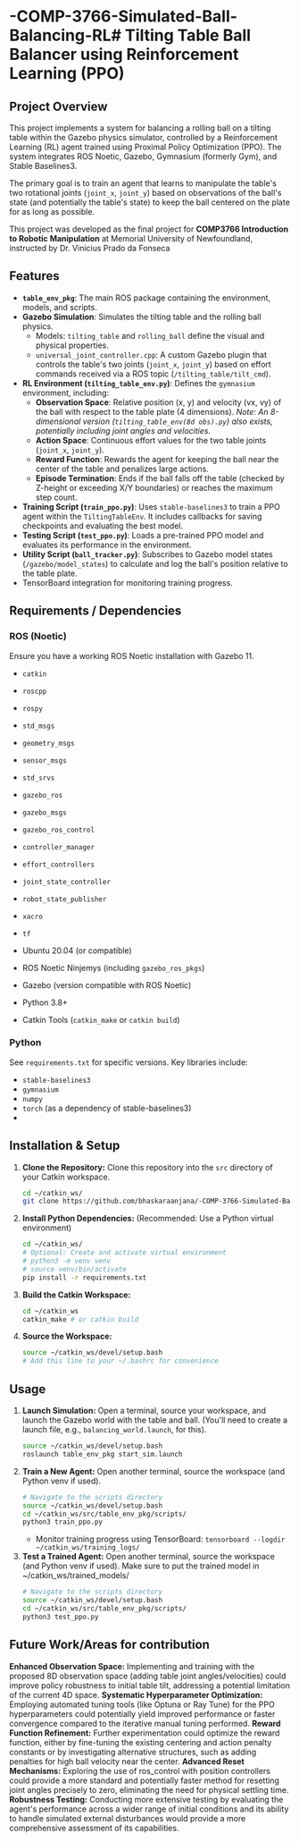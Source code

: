 # -COMP-3766-Simulated-Ball-Balancing-RL# Tilting Table Ball Balancer using Reinforcement Learning (PPO)

## Project Overview

This project implements a system for balancing a rolling ball on a tilting table within the Gazebo physics simulator, controlled by a Reinforcement Learning (RL) agent trained using Proximal Policy Optimization (PPO). The system integrates ROS Noetic, Gazebo, Gymnasium (formerly Gym), and Stable Baselines3.

The primary goal is to train an agent that learns to manipulate the table's two rotational joints (`joint_x`, `joint_y`) based on observations of the ball's state (and potentially the table's state) to keep the ball centered on the plate for as long as possible.

This project was developed as the final project for **COMP3766 Introduction to Robotic Manipulation** at Memorial University of Newfoundland, instructed by Dr. Vinicius Prado da Fonseca

## Features

* **`table_env_pkg`**: The main ROS package containing the environment, models, and scripts.
* **Gazebo Simulation**: Simulates the tilting table and the rolling ball physics.
    * Models: `tilting_table` and `rolling_ball` define the visual and physical properties.
    * `universal_joint_controller.cpp`: A custom Gazebo plugin that controls the table's two joints (`joint_x`, `joint_y`) based on effort commands received via a ROS topic (`/tilting_table/tilt_cmd`).
* **RL Environment (`tilting_table_env.py`)**: Defines the `gymnasium` environment, including:
    * **Observation Space**: Relative position (x, y) and velocity (vx, vy) of the ball with respect to the table plate (4 dimensions). *Note: An 8-dimensional version (`tilting_table_env(8d obs).py`) also exists, potentially including joint angles and velocities.*
    * **Action Space**: Continuous effort values for the two table joints (`joint_x`, `joint_y`).
    * **Reward Function**: Rewards the agent for keeping the ball near the center of the table and penalizes large actions.
    * **Episode Termination**: Ends if the ball falls off the table (checked by Z-height or exceeding X/Y boundaries) or reaches the maximum step count.
* **Training Script (`train_ppo.py`)**: Uses `stable-baselines3` to train a PPO agent within the `TiltingTableEnv`. It includes callbacks for saving checkpoints and evaluating the best model.
* **Testing Script (`test_ppo.py`)**: Loads a pre-trained PPO model and evaluates its performance in the environment.
* **Utility Script (`ball_tracker.py`)**: Subscribes to Gazebo model states (`/gazebo/model_states`) to calculate and log the ball's position relative to the table plate.
* TensorBoard integration for monitoring training progress.

## Requirements / Dependencies

### ROS (Noetic)

Ensure you have a working ROS Noetic installation with Gazebo 11.

* `catkin`
* `roscpp`
* `rospy` 
* `std_msgs` 
* `geometry_msgs` 
* `sensor_msgs` 
* `std_srvs` 
* `gazebo_ros`
* `gazebo_msgs`
* `gazebo_ros_control`
* `controller_manager`
* `effort_controllers`
* `joint_state_controller`
* `robot_state_publisher`
* `xacro`
* `tf`

* Ubuntu 20.04 (or compatible)
* ROS Noetic Ninjemys (including `gazebo_ros_pkgs`)
* Gazebo (version compatible with ROS Noetic)
* Python 3.8+
* Catkin Tools (`catkin_make` or `catkin build`)
  
### Python

See `requirements.txt` for specific versions. Key libraries include:

* `stable-baselines3`
* `gymnasium`
* `numpy`
* `torch` (as a dependency of stable-baselines3)
* 
## Installation & Setup

1.  **Clone the Repository:** Clone this repository into the `src` directory of your Catkin workspace.
    ```bash
    cd ~/catkin_ws/
    git clone https://github.com/bhaskaraanjana/-COMP-3766-Simulated-Ball-Balancing-RL.git
    ```
2.  **Install Python Dependencies:** (Recommended: Use a Python virtual environment)
    ```bash
    cd ~/catkin_ws/
    # Optional: Create and activate virtual environment
    # python3 -m venv venv
    # source venv/bin/activate
    pip install -r requirements.txt
    ```
3.  **Build the Catkin Workspace:**
    ```bash
    cd ~/catkin_ws
    catkin_make # or catkin build
    ```
4.  **Source the Workspace:**
    ```bash
    source ~/catkin_ws/devel/setup.bash
    # Add this line to your ~/.bashrc for convenience
    ```

## Usage

1.  **Launch Simulation:** Open a terminal, source your workspace, and launch the Gazebo world with the table and ball. (You'll need to create a launch file, e.g., `balancing_world.launch`, for this).
    ```bash
    source ~/catkin_ws/devel/setup.bash
    roslaunch table_env_pkg start_sim.launch 
    ```
2.  **Train a New Agent:** Open another terminal, source the workspace (and Python venv if used).
    ```bash
    # Navigate to the scripts directory
    source ~/catkin_ws/devel/setup.bash
    cd ~/catkin_ws/src/table_env_pkg/scripts/
    python3 train_ppo.py
    ```
    * Monitor training progress using TensorBoard: `tensorboard --logdir ~/catkin_ws/training_logs/`
3.  **Test a Trained Agent:** Open another terminal, source the workspace (and Python venv if used). Make sure to put the trained model in ~/catkin_ws/trained_models/
    ```bash
    # Navigate to the scripts directory
    source ~/catkin_ws/devel/setup.bash
    cd ~/catkin_ws/src/table_env_pkg/scripts/
    python3 test_ppo.py
    ```

## Future Work/Areas for contribution
**Enhanced Observation Space:** Implementing and training with the proposed 8D observation space (adding table joint angles/velocities) could improve policy robustness to initial table tilt, addressing a potential limitation of the current 4D space.
**Systematic Hyperparameter Optimization:** Employing automated tuning tools (like Optuna or Ray Tune) for the PPO hyperparameters could potentially yield improved performance or faster convergence compared to the iterative manual tuning performed.
**Reward Function Refinement:** Further experimentation could optimize the reward function, either by fine-tuning the existing centering and action penalty constants or by investigating alternative structures, such as adding penalties for high ball velocity near the center.
**Advanced Reset Mechanisms:** Exploring the use of ros_control with position controllers could provide a more standard and potentially faster method for resetting joint angles precisely to zero, eliminating the need for physical settling time.
**Robustness Testing:** Conducting more extensive testing by evaluating the agent's performance across a wider range of initial conditions and its ability to handle simulated external disturbances would provide a more comprehensive assessment of its capabilities.

